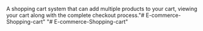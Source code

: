 A shopping cart system that can add multiple products to your cart, viewing your cart along with the complete checkout process."# E-commerce-Shopping-cart" 
"# E-commerce-Shopping-cart" 
